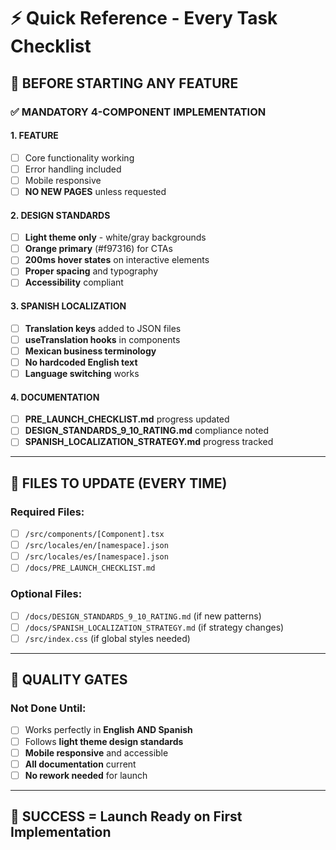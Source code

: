 # ⚡ Quick Reference - Every Task Checklist

## 🎯 **BEFORE STARTING ANY FEATURE**

### ✅ **MANDATORY 4-COMPONENT IMPLEMENTATION**

#### 1. **FEATURE**

- [ ] Core functionality working
- [ ] Error handling included
- [ ] Mobile responsive
- [ ] **NO NEW PAGES** unless requested

#### 2. **DESIGN STANDARDS**

- [ ] **Light theme only** - white/gray backgrounds
- [ ] **Orange primary** (#f97316) for CTAs
- [ ] **200ms hover states** on interactive elements
- [ ] **Proper spacing** and typography
- [ ] **Accessibility** compliant

#### 3. **SPANISH LOCALIZATION**

- [ ] **Translation keys** added to JSON files
- [ ] **useTranslation hooks** in components
- [ ] **Mexican business terminology**
- [ ] **No hardcoded English text**
- [ ] **Language switching** works

#### 4. **DOCUMENTATION**

- [ ] **PRE_LAUNCH_CHECKLIST.md** progress updated
- [ ] **DESIGN_STANDARDS_9_10_RATING.md** compliance noted
- [ ] **SPANISH_LOCALIZATION_STRATEGY.md** progress tracked

---

## 📁 **FILES TO UPDATE (EVERY TIME)**

### **Required Files:**

- [ ] `/src/components/[Component].tsx`
- [ ] `/src/locales/en/[namespace].json`
- [ ] `/src/locales/es/[namespace].json`
- [ ] `/docs/PRE_LAUNCH_CHECKLIST.md`

### **Optional Files:**

- [ ] `/docs/DESIGN_STANDARDS_9_10_RATING.md` (if new patterns)
- [ ] `/docs/SPANISH_LOCALIZATION_STRATEGY.md` (if strategy changes)
- [ ] `/src/index.css` (if global styles needed)

---

## 🚨 **QUALITY GATES**

### **Not Done Until:**

- [ ] Works perfectly in **English AND Spanish**
- [ ] Follows **light theme design standards**
- [ ] **Mobile responsive** and accessible
- [ ] **All documentation** current
- [ ] **No rework needed** for launch

---

## 🎯 **SUCCESS = Launch Ready on First Implementation**
